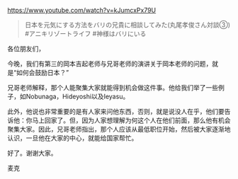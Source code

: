 https://www.youtube.com/watch?v=kJumcxPx79U

> 日本を元気にする方法をバリの兄貴に相談してみた(丸尾孝俊さん対談③) #アニキリゾートライフ #神様はバリにいる

各位朋友们，

今晚，我们有第三的岡本吉起老师与兄哥老师的演讲关于岡本老师的问题，就是“如何会鼓励日本？”

兄哥老师解释，那个人能聚集大家就能得到机会做这件事。他给我们举了一些例子，如Nobunaga，Hideyoshi以及Ieyasu。

此外，他说也非常重要的是有人家来问他东西，否则，就是说没人在乎，他们要告诉他：你马上回家了。但，因为人家想理解为何这个人在他们前面，那么他有机会聚集大家。因此，兄哥老师指出，那个人应该从最低职位开始，然后被大家逐渐地认识，一旦他在大家的中心，就能给国家帮忙。

好了。谢谢大家。

麦克
